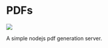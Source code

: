 # PDFs
[![](https://img.shields.io/github/license/zitrone44/pdfs.svg?style=flat-square)](https://github.com/Zitrone44/pdfs/blob/master/LICENSE)

A simple nodejs pdf generation server.

